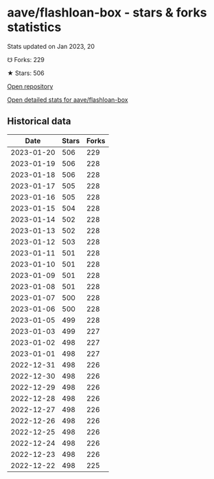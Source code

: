 # aave/flashloan-box - stars & forks statistics

Stats updated on Jan 2023, 20

☋ Forks: 229

★ Stars: 506

[Open repository](https://github.com/aave/flashloan-box)

[Open detailed stats for aave/flashloan-box](https://reviewgithub.com/rep/aave/flashloan-box)

## Historical data
| Date | Stars | Forks |
|------|-------|-------|
| 2023-01-20 | 506 | 229 | 
| 2023-01-19 | 506 | 228 | 
| 2023-01-18 | 506 | 228 | 
| 2023-01-17 | 505 | 228 | 
| 2023-01-16 | 505 | 228 | 
| 2023-01-15 | 504 | 228 | 
| 2023-01-14 | 502 | 228 | 
| 2023-01-13 | 502 | 228 | 
| 2023-01-12 | 503 | 228 | 
| 2023-01-11 | 501 | 228 | 
| 2023-01-10 | 501 | 228 | 
| 2023-01-09 | 501 | 228 | 
| 2023-01-08 | 501 | 228 | 
| 2023-01-07 | 500 | 228 | 
| 2023-01-06 | 500 | 228 | 
| 2023-01-05 | 499 | 228 | 
| 2023-01-03 | 499 | 227 | 
| 2023-01-02 | 498 | 227 | 
| 2023-01-01 | 498 | 227 | 
| 2022-12-31 | 498 | 226 | 
| 2022-12-30 | 498 | 226 | 
| 2022-12-29 | 498 | 226 | 
| 2022-12-28 | 498 | 226 | 
| 2022-12-27 | 498 | 226 | 
| 2022-12-26 | 498 | 226 | 
| 2022-12-25 | 498 | 226 | 
| 2022-12-24 | 498 | 226 | 
| 2022-12-23 | 498 | 226 | 
| 2022-12-22 | 498 | 225 | 


